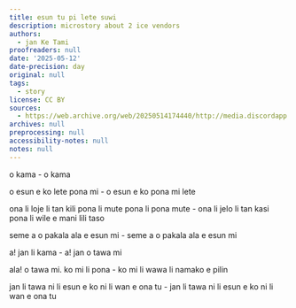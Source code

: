 ```yaml
---
title: esun tu pi lete suwi
description: microstory about 2 ice vendors
authors:
  - jan Ke Tami
proofreaders: null
date: '2025-05-12'
date-precision: day
original: null
tags:
  - story
license: CC BY
sources:
  - https://web.archive.org/web/20250514174440/http://media.discordapp.net/attachments/1371091394822930493/1371453998661500948/20250512_134742.jpg?ex=6825d491&is=68248311&hm=9bc0581c9fd133f33856a8076733be89760e7a53142bd8110a2f932307a46d89&=&format=webp&width=476&height=845
archives: null
preprocessing: null
accessibility-notes: null
notes: null
---
```


o kama - o kama

o esun e ko lete pona mi - o esun e ko pona mi lete

ona li loje li tan kili pona li mute pona li pona mute - ona li jelo li tan kasi pona li wile e mani lili taso

seme a o pakala ala e esun mi - seme a o pakala ala e esun mi

a! jan li kama - a! jan o tawa mi

ala! o tawa mi. ko mi li pona - ko mi li wawa li namako e pilin

jan li tawa ni li esun e ko ni li wan e ona tu - jan li tawa ni li esun e ko ni li wan e ona tu
